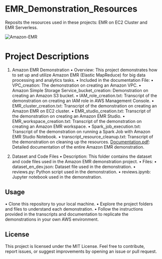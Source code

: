 # EMR_Demonstration_Resources
Reposits the resources used in these projects: EMR on EC2 Cluster and EMR Serverless.

![Amazon-EMR](https://github.com/kevinndungu-source/EMR_Demonstration_Resources/assets/114335263/2bd46564-6d9a-4e65-b242-39e428e2f70f)

# Project Descriptions
1. Amazon EMR Demonstration
•	Overview: This project demonstrates how to set up and utilize Amazon EMR (Elastic MapReduce) for big data processing and analytics tasks.
•	Included in the documentation File:
•	VPC_creation: The demonstration on creating an Amazon VPC.
•	Amazon Simple Storage Service_bucket_creation: Demonstration on creating an Amazon S3 bucket.
•	IAM_role_creation.txt: Transcript of the demonstration on creating an IAM role in AWS Management Console.
•	EMR_cluster_creation.txt: Transcript of the demonstration on creating an Amazon EMR on EC2 cluster.
•	EMR_studio_creation.txt: Transcript of the demonstration on creating an Amazon EMR Studio.
•	EMR_workspace_creation.txt: Transcript of the demonstration on creating an Amazon EMR workspace.
•	Spark_job_execution.txt: Transcript of the demonstration on running a Spark Job with Amazon EMR Studio Notebook.
•	transcript_resource_cleanup.txt: Transcript of the demonstration on cleaning up the resources.
[Documentation.pdf](https://drive.google.com/file/d/1zxrx1NdSQPI7zsVkzujVUDtXZfiq8G71/view?usp=drive_link): Detailed documentation of the entire Amazon EMR demonstration.

2. Dataset and Code Files
•	Description: This folder contains the dataset and code files used in the Amazon EMR demonstration project.
•	Files:
•	dataset_en_dev.json: Dataset file used in the demonstration.
•	reviews.py: Python script used in the demonstration.
•	reviews.ipynb: Jupyter notebook used in the demonstration.

## Usage
•	Clone this repository to your local machine.
•	Explore the project folders and files to understand each demonstration.
•	Follow the instructions provided in the transcripts and documentation to replicate the demonstrations in your own AWS environment.

## License
This project is licensed under the MIT License.
Feel free to contribute, report issues, or suggest improvements by opening an issue or pull request.
